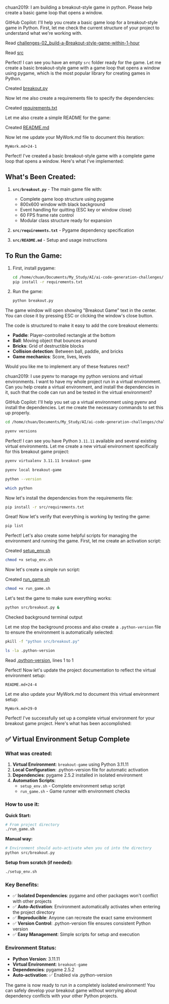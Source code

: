 chuan2019: I am building a breakout-style game in python. Please help create a basic game loop that opens a window.

GitHub Copilot: I'll help you create a basic game loop for a breakout-style game in Python. First, let me check the current structure of your project to understand what we're working with. 

Read [challenges-02_build-a-Breakout-style-game-within-1-hour](challenges-02_build-a-Breakout-style-game-within-1-hour)

Read [src](challenges-02_build-a-Breakout-style-game-within-1-hour/src)

Perfect! I can see you have an empty `src` folder ready for the game. Let me create a basic breakout-style game with a game loop that opens a window using pygame, which is the most popular library for creating games in Python. 

Created [breakout.py](challenges-02_build-a-Breakout-style-game-within-1-hour/src/breakout.py)

Now let me also create a requirements file to specify the dependencies: 

Created [requirements.txt](challenges-02_build-a-Breakout-style-game-within-1-hour/src/requirements.txt)

Let me also create a simple README for the game: 

Created [README.md](challenges-02_build-a-Breakout-style-game-within-1-hour/src/README.md)

Now let me update your MyWork.md file to document this iteration: 
```
MyWork.md+24-1
```

Perfect! I've created a basic breakout-style game with a complete game loop that opens a window. Here's what I've implemented:

## What's Been Created:

1. **`src/breakout.py`** - The main game file with:
   - Complete game loop structure using pygame
   - 800x600 window with black background
   - Event handling for quitting (ESC key or window close)
   - 60 FPS frame rate control
   - Modular class structure ready for expansion

2. **`src/requirements.txt`** - Pygame dependency specification

3. **`src/README.md`** - Setup and usage instructions

## To Run the Game:

1. First, install pygame:
   ```bash
   cd /home/chuan/Documents/My_Study/AI/ai-code-generation-challenges/challenges-02_build-a-Breakout-style-game-within-1-hour/src
   pip install -r requirements.txt
   ```

2. Run the game:
   ```bash
   python breakout.py
   ```

The game window will open showing "Breakout Game" text in the center. You can close it by pressing ESC or clicking the window's close button.

The code is structured to make it easy to add the core breakout elements:
- **Paddle**: Player-controlled rectangle at the bottom
- **Ball**: Moving object that bounces around
- **Bricks**: Grid of destructible blocks
- **Collision detection**: Between ball, paddle, and bricks
- **Game mechanics**: Score, lives, levels

Would you like me to implement any of these features next?

chuan2019: I use pyenv to manage my python versions and virtual environments. I want to have my whole project run in a virtual environment. Can you help create a virtual environment, and install the dependencies in it, such that the code can run and be tested in the virtual environment?

GitHub Copilot: I'll help you set up a virtual environment using pyenv and install the dependencies. Let me create the necessary commands to set this up properly. 
```bash
cd /home/chuan/Documents/My_Study/AI/ai-code-generation-challenges/challenges-02_build-a-Breakout-style-game-within-1-hour && pwd
```

```bash
pyenv versions
```

Perfect! I can see you have Python `3.11.11` available and several existing virtual environments. Let me create a new virtual environment specifically for this breakout game project: 
```bash
pyenv virtualenv 3.11.11 breakout-game

pyenv local breakout-game

python --version

which python
```

Now let's install the dependencies from the requirements file: 
```bash
pip install -r src/requirements.txt
```

Great! Now let's verify that everything is working by testing the game: 
```bash
pip list
```

Perfect! Let's also create some helpful scripts for managing the environment and running the game. First, let me create an activation script: 

Created [setup_env.sh](challenges-02_build-a-Breakout-style-game-within-1-hour/setup_env.sh)

```bash
chmod +x setup_env.sh
```

Now let's create a simple run script: 

Created [run_game.sh](challenges-02_build-a-Breakout-style-game-within-1-hour/run_game.sh)

```bash
chmod +x run_game.sh
```

Let's test the game to make sure everything works: 
```bash
python src/breakout.py &
```

Checked background terminal output

Let me stop the background process and also create a `.python-version` file to ensure the environment is automatically selected: 
```bash
pkill -f "python src/breakout.py"

ls -la .python-version
```

Read [.python-version](challenges-02_build-a-Breakout-style-game-within-1-hour/.python-version), lines 1 to 1


Perfect! Now let's update the project documentation to reflect the virtual environment setup: 
```
README.md+24-4
```

Let me also update your MyWork.md to document this virtual environment setup: 
```
MyWork.md+29-0
```

Perfect! I've successfully set up a complete virtual environment for your breakout game project. Here's what has been accomplished:

## ✅ Virtual Environment Setup Complete

### What was created:
1. **Virtual Environment**: `breakout-game` using Python 3.11.11
2. **Local Configuration**: .python-version file for automatic activation
3. **Dependencies**: pygame 2.5.2 installed in isolated environment
4. **Automation Scripts**:
   - `setup_env.sh` - Complete environment setup script
   - `run_game.sh` - Game runner with environment checks

### How to use it:

**Quick Start:**
```bash
# From project directory
./run_game.sh
```

**Manual way:**
```bash
# Environment should auto-activate when you cd into the directory
python src/breakout.py
```

**Setup from scratch (if needed):**
```bash
./setup_env.sh
```

### Key Benefits:
- ✅ **Isolated Dependencies**: pygame and other packages won't conflict with other projects
- ✅ **Auto-Activation**: Environment automatically activates when entering the project directory
- ✅ **Reproducible**: Anyone can recreate the exact same environment
- ✅ **Version Control**: .python-version file ensures consistent Python version
- ✅ **Easy Management**: Simple scripts for setup and execution

### Environment Status:
- **Python Version**: 3.11.11
- **Virtual Environment**: `breakout-game` 
- **Dependencies**: pygame 2.5.2
- **Auto-activation**: ✅ Enabled via .python-version

The game is now ready to run in a completely isolated environment! You can safely develop your breakout game without worrying about dependency conflicts with your other Python projects.
